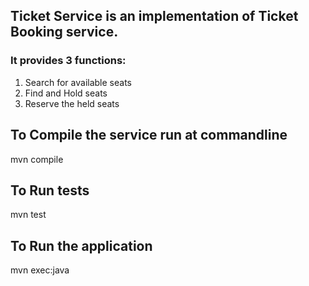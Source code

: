 ## Ticket Service is an implementation of Ticket Booking service.

### It provides 3 functions:

1. Search for available seats
2. Find and Hold seats
3. Reserve the held seats

## To Compile the service run at commandline

mvn compile

## To Run tests

mvn test

## To Run the application

mvn exec:java
